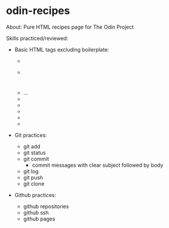 # odin-recipes

About:
Pure HTML recipes page for The Odin Project

Skills practiced/reviewed:

- Basic HTML tags excluding boilerplate:

  - <p></p>
  - <a></a>
  - <h1></h1> ...
  - <img/>
  - <ol></ol>
  - <ul></ul>
  - <li></li>

- Git practices:

  - git add
  - git status
  - git commit
    - commit messages with clear subject followed by body
  - git log
  - git push
  - git clone

- Github practices:
  - github repositories
  - github ssh
  - github pages

